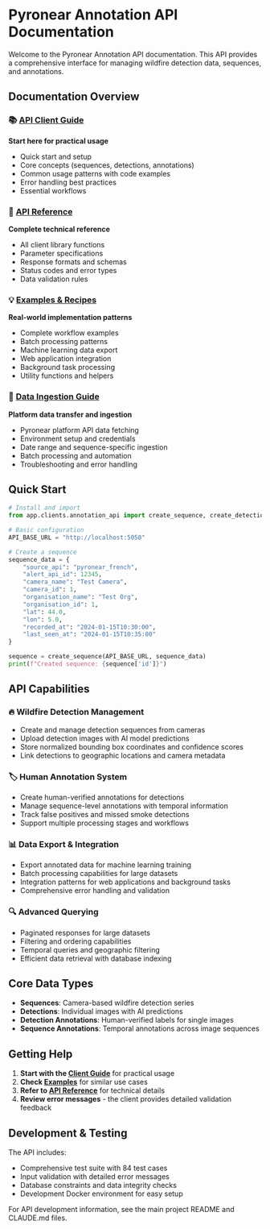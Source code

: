 # Pyronear Annotation API Documentation

Welcome to the Pyronear Annotation API documentation. This API provides a comprehensive interface for managing wildfire detection data, sequences, and annotations.

## Documentation Overview

### 📚 [API Client Guide](api-client-guide.md)
**Start here for practical usage**
- Quick start and setup
- Core concepts (sequences, detections, annotations)
- Common usage patterns with code examples
- Error handling best practices
- Essential workflows

### 📖 [API Reference](api-reference.md)
**Complete technical reference**
- All client library functions
- Parameter specifications
- Response formats and schemas
- Status codes and error types
- Data validation rules

### 💡 [Examples & Recipes](examples.md)
**Real-world implementation patterns**
- Complete workflow examples
- Batch processing patterns
- Machine learning data export
- Web application integration
- Background task processing
- Utility functions and helpers

### 🔄 [Data Ingestion Guide](data-ingestion-guide.md)
**Platform data transfer and ingestion**
- Pyronear platform API data fetching
- Environment setup and credentials
- Date range and sequence-specific ingestion
- Batch processing and automation
- Troubleshooting and error handling

## Quick Start

```python
# Install and import
from app.clients.annotation_api import create_sequence, create_detection

# Basic configuration
API_BASE_URL = "http://localhost:5050"

# Create a sequence
sequence_data = {
    "source_api": "pyronear_french",
    "alert_api_id": 12345,
    "camera_name": "Test Camera",
    "camera_id": 1,
    "organisation_name": "Test Org",
    "organisation_id": 1,
    "lat": 44.0,
    "lon": 5.0,
    "recorded_at": "2024-01-15T10:30:00",
    "last_seen_at": "2024-01-15T10:35:00"
}

sequence = create_sequence(API_BASE_URL, sequence_data)
print(f"Created sequence: {sequence['id']}")
```

## API Capabilities

### 🔥 Wildfire Detection Management
- Create and manage detection sequences from cameras
- Upload detection images with AI model predictions
- Store normalized bounding box coordinates and confidence scores
- Link detections to geographic locations and camera metadata

### 🏷️ Human Annotation System
- Create human-verified annotations for detections
- Manage sequence-level annotations with temporal information
- Track false positives and missed smoke detections
- Support multiple processing stages and workflows

### 📊 Data Export & Integration
- Export annotated data for machine learning training
- Batch processing capabilities for large datasets
- Integration patterns for web applications and background tasks
- Comprehensive error handling and validation

### 🔍 Advanced Querying
- Paginated responses for large datasets
- Filtering and ordering capabilities
- Temporal queries and geographic filtering
- Efficient data retrieval with database indexing

## Core Data Types

- **Sequences**: Camera-based wildfire detection series
- **Detections**: Individual images with AI predictions
- **Detection Annotations**: Human-verified labels for single images
- **Sequence Annotations**: Temporal annotations across image sequences

## Getting Help

1. **Start with the [Client Guide](api-client-guide.md)** for practical usage
2. **Check [Examples](examples.md)** for similar use cases
3. **Refer to [API Reference](api-reference.md)** for technical details
4. **Review error messages** - the client provides detailed validation feedback

## Development & Testing

The API includes:
- Comprehensive test suite with 84 test cases
- Input validation with detailed error messages
- Database constraints and data integrity checks
- Development Docker environment for easy setup

For API development information, see the main project README and CLAUDE.md files.